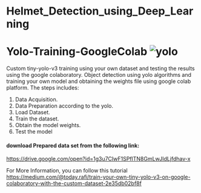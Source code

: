 # Helmet_Detection_using_Deep_Learning

# Yolo-Training-GoogleColab ![yolo](https://user-images.githubusercontent.com/10113553/55484056-6a707d80-5645-11e9-919f-089026e82136.gif) 

Custom tiny-yolo-v3 training using your own dataset and testing the results using the google colaboratory. Object detection using yolo algorithms and training your own model and obtaining the weights file using google colab  platform. 
The steps includes:  
1. Data Acquisition. 
2. Data Preparation according to the yolo. 
3. Load Dataset. 
4. Train the dataset. 
5. Obtain the model weights. 
6. Test the model

#### download Prepared data set from the following link:
https://drive.google.com/open?id=1g3u7CIwF1SPflTN8GmLwJIdLjfdhav-x

For More Information, you can follow this tutorial
https://medium.com/@today.rafi/train-your-own-tiny-yolo-v3-on-google-colaboratory-with-the-custom-dataset-2e35db02bf8f
